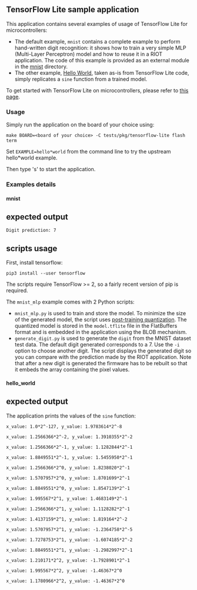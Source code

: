## TensorFlow Lite sample application

This application contains several examples of usage of TensorFlow Lite for
microcontrollers:
- The default example, `mnist` contains a complete example to perform
  hand-written digit recognition: it shows how to train a very simple
  MLP (Multi-Layer Perceptron) model and how to reuse it in a RIOT application.
  The code of this example is provided as an external module in the
  [mnist](mnist) directory.
- The other example, [Hello World](https://github.com/tensorflow/tensorflow/tree/master/tensorflow/lite/micro/examples/hello_world),
  taken as-is from TensorFlow Lite code, simply replicates a `sine` function
  from a trained model.

To get started with TensorFlow Lite on microcontrollers, please refer to
[this page](https://www.tensorflow.org/lite/microcontrollers).

### Usage

Simply run the application on the board of your choice using:

    make BOARD=<board of your choice> -C tests/pkg/tensorflow-lite flash term

Set `EXAMPLE=hello*world` from the command line to try the upstream hello*world
example.

Then type 's' to start the application.

### Examples details

#### mnist

expected output
---------------

```
Digit prediction: 7
```

scripts usage
-------------

First, install tensorflow:

```
pip3 install --user tensorflow
```

The scripts require TensorFlow >= 2, so a fairly recent version of pip is
required.

The `mnist_mlp` example comes with 2 Python scripts:
- `mnist_mlp.py` is used to train and store the model. To minimize the size of
  the generated model, the script uses
  [post-training quantization](https://www.tensorflow.org/lite/performance/post*training*quantization).
  The quantized model is stored in the `model.tflite` file in the FlatBuffers
  format and is embedded in the application using the BLOB mechanism.
- `generate_digit.py` is used to generate the `digit` from the MNIST dataset
  test data. The default digit generated corresponds to a 7.
  Use the `-i` option to choose another digit. The script displays the
  generated digit so you can compare with the prediction made by the RIOT
  application.
  Note that after a new digit is generated the firmware has to be rebuilt so
  that it embeds the array containing the pixel values.

#### hello_world

expected output
---------------

The application prints the values of the `sine` function:
```
x_value: 1.0*2^-127, y_value: 1.9783614*2^-8

x_value: 1.2566366*2^-2, y_value: 1.3910355*2^-2

x_value: 1.2566366*2^-1, y_value: 1.1282844*2^-1

x_value: 1.8849551*2^-1, y_value: 1.5455950*2^-1

x_value: 1.2566366*2^0, y_value: 1.8238020*2^-1

x_value: 1.5707957*2^0, y_value: 1.8701699*2^-1

x_value: 1.8849551*2^0, y_value: 1.8547139*2^-1

x_value: 1.995567*2^1, y_value: 1.4683149*2^-1

x_value: 1.2566366*2^1, y_value: 1.1128282*2^-1

x_value: 1.4137159*2^1, y_value: 1.819164*2^-2

x_value: 1.5707957*2^1, y_value: -1.2364758*2^-5

x_value: 1.7278753*2^1, y_value: -1.6074185*2^-2

x_value: 1.8849551*2^1, y_value: -1.2982997*2^-1

x_value: 1.210171*2^2, y_value: -1.7928901*2^-1

x_value: 1.995567*2^2, y_value: -1.46367*2^0

x_value: 1.1780966*2^2, y_value: -1.46367*2^0
```
